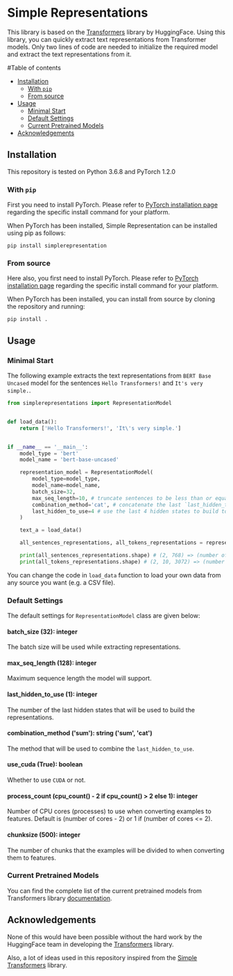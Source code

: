 # Simple Representations

This library is based on the [Transformers](https://github.com/huggingface/transformers) library by HuggingFace. Using this library, you can quickly extract text representations from Transformer models. Only two lines of code are needed to initialize the required model and extract the text representations from it.

#Table of contents

* [Installation](#installation)
	* [With `pip`](#with-pip)
	* [From source](#from-source)
* [Usage](#usage)
	* [Minimal Start](#minimal-start)
	* [Default Settings](#default-settings)
	* [Current Pretrained Models](#current-pretrained-models)
* [Acknowledgements](#acknowledgements)

## Installation

This repository is tested on Python 3.6.8 and PyTorch 1.2.0

### With `pip`

First you need to install PyTorch. Please refer to [PyTorch installation page](https://pytorch.org/get-started/locally/#start-locally) regarding the specific install command for your platform.

When PyTorch has been installed, Simple Representation can be installed using pip as follows:

```
pip install simplerepresentation
```

### From source

Here also, you first need to install PyTorch. Please refer to [PyTorch installation page](https://pytorch.org/get-started/locally/#start-locally) regarding the specific install command for your platform.

When PyTorch has been installed, you can install from source by cloning the repository and running:

```
pip install .
```

## Usage

### Minimal Start

The following example extracts the text representations from `BERT Base Uncased` model for the sentences `Hello Transformers!` and `It's very simple.`.

```python
from simplerepresentations import RepresentationModel


def load_data():
	return ['Hello Transformers!', 'It\'s very simple.']


if __name__ == '__main__':
	model_type = 'bert'
	model_name = 'bert-base-uncased'

	representation_model = RepresentationModel(
		model_type=model_type,
		model_name=model_name,
		batch_size=32,
		max_seq_length=10, # truncate sentences to be less than or equal to 10 tokens
		combination_method='cat', # concatenate the last `last_hidden_to_use` hidden states
		last_hidden_to_use=4 # use the last 4 hidden states to build tokens representations
	)

	text_a = load_data()

	all_sentences_representations, all_tokens_representations = representation_model(text_a=text_a)

	print(all_sentences_representations.shape) # (2, 768) => (number of sentences, hidden size)
	print(all_tokens_representations.shape) # (2, 10, 3072) => (number of sentences, number of tokens, hidden size)
```

You can change the code in `load_data` function to load your own data from any source you want (e.g. a CSV file).

### Default Settings

The default settings for `RepresentationModel` class are given below:

#### batch_size (32): integer
The batch size will be used while extracting representations.

#### max_seq_length (128): integer
Maximum sequence length the model will support.

#### last_hidden_to_use (1): integer
The number of the last hidden states that will be used to build the representations.

#### combination_method ('sum'): string ('sum', 'cat')
The method that will be used to combine the `last_hidden_to_use`.

#### use_cuda (True): boolean
Whether to use `CUDA` or not.

#### process_count (cpu_count() - 2 if cpu_count() > 2 else 1): integer
Number of CPU cores (processes) to use when converting examples to features. Default is (number of cores - 2) or 1 if (number of cores <= 2).

#### chunksize (500): integer
The number of chunks that the examples will be divided to when converting them to features.

### Current Pretrained Models

You can find the complete list of the current pretrained models from Transformers library [documentation](https://huggingface.co/transformers/pretrained_models.html).

## Acknowledgements

None of this would have been possible without the hard work by the HuggingFace team in developing the [Transformers](https://github.com/huggingface/transformers) library.

Also, a lot of ideas used in this repository inspired from the [Simple Transformers](https://github.com/ThilinaRajapakse/simpletransformers) library.
